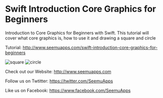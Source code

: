 Swift Introduction Core Graphics for Beginners
==============================

Introduction to Core Graphics for Beginners with Swift. This tutorial will cover what core graphics is, how to use it and drawing a square and circle

Tutorial:
http://www.seemuapps.com/swift-introduction-core-graphics-for-beginners

![square](https://i0.wp.com/www.seemuapps.com/wp-content/uploads/2017/02/Screen-Shot-2017-02-06-at-7.45.57-pm.png?resize=87%2C88)
![circle](https://i0.wp.com/www.seemuapps.com/wp-content/uploads/2017/02/Screen-Shot-2017-02-06-at-9.12.47-pm.png?resize=91%2C86)

Check out our Website: http://www.seemuapps.com

Follow us on Twtitter: https://twitter.com/SeemuApps

Like us on Facebook: https://www.facebook.com/SeemuApps
